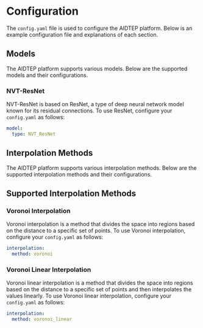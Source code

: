 # Configuration

The `config.yaml` file is used to configure the AIDTEP platform. Below is an example configuration file and explanations of each section.


## Models

The AIDTEP platform supports various models. Below are the supported models and their configurations.


### NVT-ResNet

NVT-ResNet is based on ResNet, a type of deep neural network model known for its residual connections. To use ResNet, configure your `config.yaml` as follows:

```yaml
model:
  type: NVT_ResNet
```

## Interpolation Methods

The AIDTEP platform supports various interpolation methods. Below are the supported interpolation methods and their configurations.

## Supported Interpolation Methods

### Voronoi Interpolation

Voronoi interpolation is a method that divides the space into regions based on the distance to a specific set of points. To use Voronoi interpolation, configure your `config.yaml` as follows:

```yaml
interpolation:
  method: voronoi
```
### Voronoi Linear Interpolation

Voronoi linear interpolation is a method that divides the space into regions based on the distance to a specific set of points and then interpolates the values linearly. To use Voronoi linear interpolation, configure your `config.yaml` as follows:

```yaml
interpolation:
  method: voronoi_linear
```
